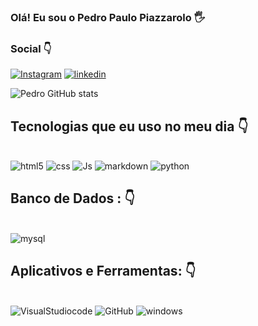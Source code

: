 
### Olá! Eu sou o Pedro Paulo Piazzarolo 🖐️

### Social 👇

[![Instagram](https://img.shields.io/badge/Instagram-E4405F?style=for-the-badge&logo=instagram&logoColor=white)](https://www.instagram.com/pedropiazzarolo)
[![linkedin](https://img.shields.io/badge/LinkedIn-0077B5?style=for-the-badge&logo=linkedin&logoColor=whit)](https://www.linkedin.com/in/pedro-paulo-costa-piazzarolo-moreira-9680752b8)

![Pedro GitHub stats](https://github-readme-stats.vercel.app/api?username=PiazzaroloPedro&show_icons=true&theme=dracura)

## Tecnologias que eu uso no meu dia 👇

<div style="dispaly: inline_block"><br/>
<img alig="center"  alt="html5" src="https://img.shields.io/badge/HTML5-E34F26?style=for-the-badge&logo=html5&logoColor=white">
<img alig="center"  alt="css" src="https://img.shields.io/badge/CSS3-1572B6?style=for-the-badge&logo=css3&logoColor=white">
<img alig="center"  alt="Js" src="https://img.shields.io/badge/JavaScript-F7DF1E?style=for-the-badge&logo=javascript&logoColor=black">
<img alig="center"  alt="markdown" src="https://img.shields.io/badge/Markdown-000000?style=for-the-badge&logo=markdown&logoColor=white">
<img alig="center"  alt="python" src="https://img.shields.io/badge/Python-14354C?style=for-the-badge&logo=python&logoColor=white">
</div>

## Banco de Dados :  👇
<div style="dispaly: inline_block"><br/>
<img alig="center"  alt="mysql" src="https://img.shields.io/badge/MySQL-00000F?style=for-the-badge&logo=mysql&logoColor=white">
</div>

## Aplicativos e Ferramentas:  👇
<div style="dispaly: inline_block"><br/>
<img alig="center"  alt="VisualStudiocode" src="https://img.shields.io/badge/Visual_Studio_Code-0078D4?style=for-the-badge&logo=visual%20studio%20code&logoColor=white">
<img alig="center"  alt="GitHub" src="https://img.shields.io/badge/GitHub-100000?style=for-the-badge&logo=github&logoColor=white">
<img alig="center"  alt="windows" src="https://img.shields.io/badge/Windows-0078D6?style=for-the-badge&logo=windows&logoColor=white">
</div>


